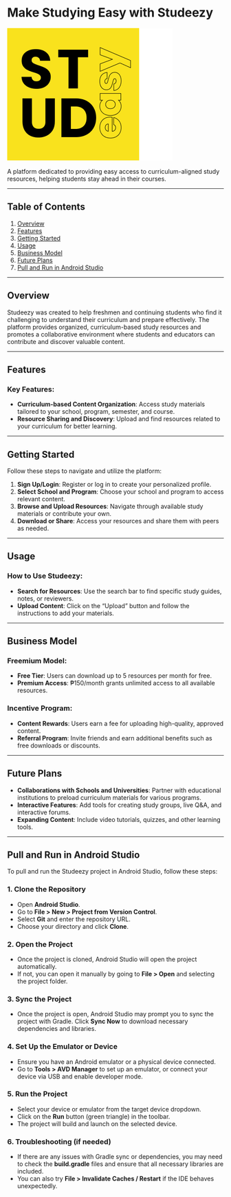 # Make Studying Easy with Studeezy

![Studeezy Logo](app/src/main/res/drawable/logo2.png)

A platform dedicated to providing easy access to curriculum-aligned study resources, helping students stay ahead in their courses.

---

## Table of Contents
1. [Overview](#overview)
2. [Features](#features)
3. [Getting Started](#getting-started)
4. [Usage](#usage)
5. [Business Model](#business-model)
6. [Future Plans](#future-plans)
7. [Pull and Run in Android Studio](#pull-and-run-in-android-studio)

---

## Overview

Studeezy was created to help freshmen and continuing students who find it challenging to understand their curriculum and prepare effectively. The platform provides organized, curriculum-based study resources and promotes a collaborative environment where students and educators can contribute and discover valuable content.

---

## Features

### Key Features:
- **Curriculum-based Content Organization**: Access study materials tailored to your school, program, semester, and course.
- **Resource Sharing and Discovery**: Upload and find resources related to your curriculum for better learning.

---

## Getting Started

Follow these steps to navigate and utilize the platform:

1. **Sign Up/Login**: Register or log in to create your personalized profile.
2. **Select School and Program**: Choose your school and program to access relevant content.
3. **Browse and Upload Resources**: Navigate through available study materials or contribute your own.
4. **Download or Share**: Access your resources and share them with peers as needed.

---

## Usage

### How to Use Studeezy:
- **Search for Resources**: Use the search bar to find specific study guides, notes, or reviewers.
- **Upload Content**: Click on the “Upload” button and follow the instructions to add your materials.

---

## Business Model

### Freemium Model:
- **Free Tier**: Users can download up to 5 resources per month for free.
- **Premium Access**: ₱150/month grants unlimited access to all available resources.

### Incentive Program:
- **Content Rewards**: Users earn a fee for uploading high-quality, approved content.
- **Referral Program**: Invite friends and earn additional benefits such as free downloads or discounts.

---

## Future Plans

- **Collaborations with Schools and Universities**: Partner with educational institutions to preload curriculum materials for various programs.
- **Interactive Features**: Add tools for creating study groups, live Q&A, and interactive forums.
- **Expanding Content**: Include video tutorials, quizzes, and other learning tools.

---

## Pull and Run in Android Studio

To pull and run the Studeezy project in Android Studio, follow these steps:

### 1. Clone the Repository
- Open **Android Studio**.
- Go to **File > New > Project from Version Control**.
- Select **Git** and enter the repository URL.
- Choose your directory and click **Clone**.

### 2. Open the Project
- Once the project is cloned, Android Studio will open the project automatically.
- If not, you can open it manually by going to **File > Open** and selecting the project folder.

### 3. Sync the Project
- Once the project is open, Android Studio may prompt you to sync the project with Gradle. Click **Sync Now** to download necessary dependencies and libraries.

### 4. Set Up the Emulator or Device
- Ensure you have an Android emulator or a physical device connected.
- Go to **Tools > AVD Manager** to set up an emulator, or connect your device via USB and enable developer mode.

### 5. Run the Project
- Select your device or emulator from the target device dropdown.
- Click on the **Run** button (green triangle) in the toolbar.
- The project will build and launch on the selected device.

### 6. Troubleshooting (if needed)
- If there are any issues with Gradle sync or dependencies, you may need to check the **build.gradle** files and ensure that all necessary libraries are included.
- You can also try **File > Invalidate Caches / Restart** if the IDE behaves unexpectedly.
